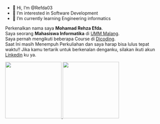- 👋 Hi, I’m @Refda03
- 👀 I’m interested in Software Development
- 🌱 I’m currently learning Engineering informatics

<!---
Refda03/Refda03 is a ✨ special ✨ repository because its `README.md` (this file) appears on your GitHub profile.
You can click the Preview link to take a look at your changes.
--->
Perkenalkan nama saya **Mohamad Rehza Efda**.\
Saya seorang **Mahasiswa Informatika** di [UMM Malang](https://www.umm.ac.id/).\
Saya pernah mengikuti beberapa Course di [Dicoding](https://www.dicoding.com/).\
Saat Ini masih Menempuh Perkuliahan dan saya harap bisa lulus tepat waktu!!
Jika kamu tertarik untuk berkenalan denganku, silakan ikuti akun [Linkedin](https://www.linkedin.com/in/moh-rehza-286173264/) ku ya.


<p align="left">
<a href="https://github.com/dimasmds">
  <img height="180em" src="https://github-readme-stats-eight-theta.vercel.app/api?username=Refda03&show_icons=true&theme=algolia&include_all_commits=true&count_private=true"/>
  <img height="180em" src="https://github-readme-stats-eight-theta.vercel.app/api/top-langs/?username=Refda03&layout=compact&langs_count=8&theme=algolia"/>
</a>
</p>
